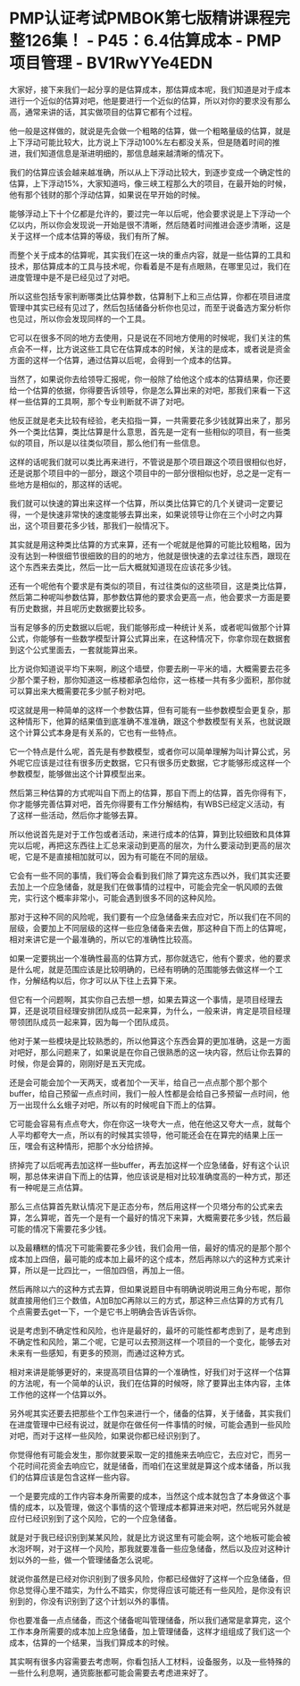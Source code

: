 # PMP认证考试PMBOK第七版精讲课程完整126集！ - P45：6.4估算成本 - PMP项目管理 - BV1RwYYe4EDN

大家好，接下来我们一起分享的是估算成本，那估算成本呢，我们知道是对于成本进行一个近似的估算对吧，他是要进行一个近似的估算，所以对你的要求没有那么高，通常来讲的话，其实做项目的估算它都有个过程。

他一般是这样做的，就说是先会做一个粗略的估算，做一个粗略量级的估算，就是上下浮动可能比较大，比方说上下浮动100%左右都没关系，但是随着时间的推进，我们知道信息是渐进明细的，那信息越来越清晰的情况下。

我们的估算应该会越来越准确，所以从上下浮动比较大，到逐步变成一个确定性的估算，上下浮动15%，大家知道吗，像三峡工程那么大的项目，在最开始的时候，他有那个钱财的那个浮动估算，如果说在早开始的时候。

能够浮动上下十个亿都是允许的，要过完一年以后呢，他会要求说是上下浮动一个亿以内，所以你会发现说一开始是很不清晰，然后随着时间推进会逐步清晰，这是关于这样一个成本估算的等级，我们有所了解。

而整个关于成本的估算呢，其实我们在这一块的重点内容，就是一些估算的工具和技术，那估算成本的工具与技术呢，你看着是不是有点眼熟，在哪里见过，我们在进度管理中是不是已经见过了对吧。

所以这些包括专家判断哪类比估算参数，估算制下上和三点估算，你都在项目进度管理中其实已经有见过了，然后包括储备分析你也见过，而至于说备选方案分析你也见过，所以你会发现同样的一个工具。

它可以在很多不同的地方去使用，只是说在不同地方使用的时候呢，我们关注的焦点会不一样，比方说这些工具它在估算成本的时候，关注的是成本，或者说是资金方面的这样一个估算，通过估算以后呢，会得到一个成本的估算。

当然了，如果说你去给领导汇报呢，你一般除了给他这个成本的估算结果，你还要给一个估算的依据，你得要告诉领导，你是怎么算出来的对吧，那我们来看一下这样一些估算的工具啊，那个专业判断就不讲了对吧。

他反正就是老夫比较有经验，老夫掐指一算，一共需要花多少钱就算出来了，那另外一个类比估算，类比估算是什么意思，首先是一定有一些相似的项目，有一些类似的项目，所以是以往类似项目，那么他们有一些信息。

这样的话呢我们就可以类比再来进行，不管说是那个项目跟这个项目很相似也好，还是说那个项目中的一部分，跟这个项目中的一部分很相似也好，总之是一定有一些地方是相似的，那这样的话呢。

我们就可以快速的算出来这样一个估算，所以类比估算它的几个关键词一定要记得，一个是快速非常快的速度能够去算出来，如果说领导让你在三个小时之内算出，这个项目要花多少钱，那我们一般情况下。

其实就是用这种类比估算的方式来算，还有一个呢就是他算的可能比较粗略，因为没有达到一种很细节很细致的目的的地方，他就是很快速的去拿过往东西，跟现在这个东西来去类比，然后一比一后大概就知道现在应该花多少钱。

还有一个呢他有个要求是有类似的项目，有过往类似的这些项目，这是类比估算，然后第二种呢叫参数估算，那参数估算他的要求会更高一点，他会要求一方面是要有历史数据，并且呢历史数据要比较多。

当有足够多的历史数据以后呢，我们能够形成一种统计关系，或者呢叫做那个计算公式，你能够有一些数学模型计算公式算出来，在这种情况下，你拿你现在数据套到这个公式里面去，一套就能算出来。

比方说你知道说平均下来啊，刷这个墙壁，你要去刷一平米的墙，大概需要去花多少那个栗子粉，那你知道这一栋楼都承包给你，这一栋楼一共有多少面积，那你就可以算出来大概需要花多少腻子粉对吧。

哎这就是用一种简单的这样一个参数估算，但有可能有一些参数模型会更复杂，那这种情形下，他算的结果值到底准确不准准确，跟这个参数模型有关系，也就说跟这个计算公式本身是有关系的，它也有一些特点。

它一个特点是什么呢，首先是有参数模型，或者你可以简单理解为叫计算公式，另外呢它应该是过往有很多历史数据，它只有很多历史数据，它才能够形成这样一个参数模型，能够做出这个计算模型出来。

然后第三种估算的方式呢叫自下而上的估算，那自下而上的估算，首先你得有下，你才能够完善估算对吧，首先你得要有工作分解结构，有WBS已经定义活动，有了这样一些活动，然后你才能够去算。

所以他说首先是对于工作包或者活动，来进行成本的估算，算到比较细致和具体算完以后呢，再把这东西往上汇总来滚动到更高的层次，为什么要滚动到更高的层次呢，它是不是直接相加就可以，因为有可能在不同的层级。

它会有一些不同的事情，我们等会会看到我们除了算完这东西以外，我们其实还要去加上一个应急储备，就是我们在做事情的过程中，可能会完全一帆风顺的去做完，实行这个概率非常小，可能会遇到很多不同的这种风险。

那对于这种不同的风险呢，我们要有一个应急储备来去应对它，所以我们在不同的层级，会要加上不同层级的这样一些应急储备来去做，那这种自下而上的估算呢，相对来讲它是一个最准确的，所以它的准确性比较高。

如果一定要挑出一个准确性最高的估算方式，那你就选它，他有个要求，他的要求是什么呢，就是范围应该是比较明确的，已经有明确的范围能够去做这样一个工作，分解结构以后，你才可以从下往上去算下来。

但它有一个问题啊，其实你自己去想一想，如果去算这一个事情，是项目经理去算，还是说项目经理安排团队成员一起来算，为什么，一般来讲，肯定是项目经理带领团队成员一起来算，因为每一个团队成员。

他对于某一些模块是比较熟悉的，所以他算这个东西会算的更加准确，这是一方面对吧好，那么问题来了，如果说是在你自己很熟悉的这一块内容，然后让你去算的时候，你是会算的，刚刚好是五天完成。

还是会可能会加个一天两天，或者加个一天半，给自己一点点那个那个那个buffer，给自己预留一点点时间，我们一般人性都是会给自己多预留一点时间，他万一出现什么幺蛾子对吧，所以有的时候呢自下而上的估算。

它可能会容易有点点夸大，你在你这一块夸大一点，他在他这又夸大一点，就每个人平均都夸大一点，所以有的时候其实领导，他可能还会在在算完的结果上压一压，嘿会有这种情形，把那个水分给挤掉。

挤掉完了以后呢再去加这样一些buffer，再去加这样一个应急储备，好有这个认识啊，那总体来讲自下而上的估算，他应该说是相对比较准确度高的一种方式，那还有一种呢是三点估算。

那么三点估算首先默认情况下是正态分布，然后用这样一个贝塔分布的公式来去算，怎么算呢，首先一个是有一个最好的情况下来算，大概需要花多少钱，然后最可能的情况下需要花多少钱。

以及最糟糕的情况下可能需要花多少钱，我们会用一倍，最好的情况的是那个那个成本加上四倍，最可能的成本加上最坏的这个成本，然后再除以六的这种方式来计算，所以是一比四比一，一倍加四倍，再加上一倍。

然后再除以六的这种方式去算，但如果说题目中有明确说明说用三角分布呢，那你就直接用他们三个数值，A加B加C再除以三的方式，那这种三点估算的方式有几个点需要去get一下，一个是它书上明确会告诉告诉你。

说是考虑到不确定性和风险，也许是最好的，最坏的可能性都考虑到了，是考虑到不确定性和风险，第二个呢，它是可以去预测这样一个项目的一个变化，能够去对未来有一些感知，有更多的预测，而通过这种方式。

相对来讲是能够更好的，来提高项目估算的一个准确性，好我们对于这样一个估算的方法呢，有一个简单的认识，我们在估算的时候呀，除了要算出主体内容，主体工作他的这样一个估算以外。

另外呢其实还要去把那些个工作包来进行一个，储备的估算，关于储备，其实我们在进度管理中已经有说过，就是你在做任何一件事情的时候，可能会遇到一些风险对吧，而对于这样一些风险，如果说你都已经识别到了。

你觉得他有可能会发生，那你就要采取一定的措施来去响应它，去应对它，而另一个花时间花资金去响应它，就是储备，而咱们在这里就是算这个成本储备，所以我们的估算应该是包含这样一些内容。

一个是要完成的工作内容本身所需要的成本，当然这个成本就包含了本身做这个事情的成本，以及管理，做这个事情的这个管理成本都算进来对吧，然后呢另外就是应付已经识别到了这个风险，它的一个应急储备。

就是对于我已经识别到某某风险，就是比方说这里有可能会啊，这个地板可能会被水泡坏啊，对于这样一个风险，那我就要准备一些应急储备，然后以及应对这种计划以外的一些，做一个管理储备怎么说呢。

就说你虽然是已经对你识别到了很多风险，你都已经做好了这样一个应急储备，但你总觉得心里不踏实，为什么不踏实，你觉得应该可能还有一些风险，是你没有识别到的，你没有识别到了这个计划以外的事情。

你也要准备一点点储备，而这个储备呢叫管理储备，所以我们通常是拿算完，这个工作本身所需要的成本加上应急储备，加上管理储备，这样才组组成了我们这一个成本，估算的一个结果，当我们算成本的时候。

其实啊有很多内容需要去考虑啊，你看包括人工材料，设备服务，以及一些特殊的一些什么利息啊，通货膨胀都可能会需要去考虑进来好了。

